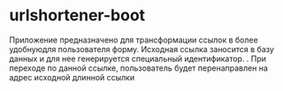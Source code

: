 # urlshortener-boot
Приложение предназначено для трансформации ссылок в более удобнуюдля пользователя форму. 
Исходная  ссылка заносится в базу данных и для нее генерируется специальный  идентификатор. . 
При переходе по данной ссылке, пользователь будет перенаправлен на адрес исходной длинной ссылки
